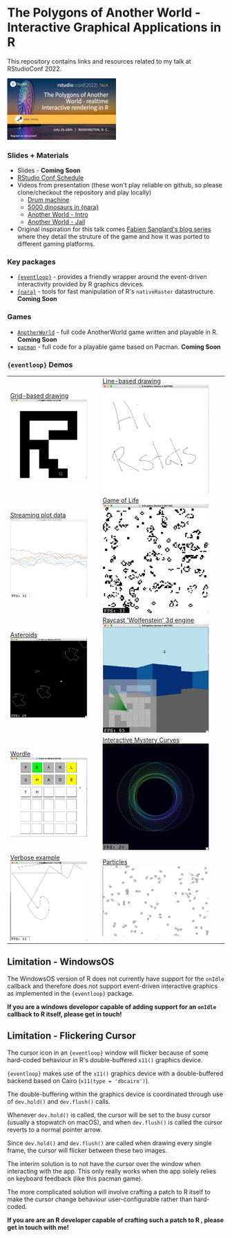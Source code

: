 

# The Polygons of Another World - Interactive Graphical Applications in R

This repository contains links and resources related to my talk at 
RStudioConf 2022.

<img src="image/polygons-of-another-world-realtime_talk-opt4.png" width = "50%" />



### Slides + Materials

* Slides - **Coming Soon**
* [RStudio Conf Schedule](https://rstudioconf2022.sched.com/event/11ibb)
* Videos from presentation  (these won't play reliable on github, so please
      clone/checkout the repository and play locally)
    * [Drum machine](video/compose.mp4)
    * [5000 dinosaurs in {nara}](video/dino-5000.mp4)
    * [Another World - Intro](video/game-intro-trimmed.mp4)
    * [Another World - Jail](video/game-jail-trimmed.mp4)
* Original inspiration for this talk comes  [Fabien Sanglard's blog series](https://fabiensanglard.net/another_world_polygons/index.html) where 
they detail the struture of the game and how it was ported to different 
gaming platforms.

### Key packages

* [`{eventloop}`](https://github.com/coolbutuseless/eventloop) - provides 
  a friendly wrapper around the event-driven interactivity provided by
  R graphics devices.
* [`{nara}`](https://github.com/coolbutuseless/nara) - tools for
  fast manipulation of R's `nativeRaster` datastructure. **Coming Soon**
  
  
### Games

* [`AnotherWorld`](https://github.com/coolbutuseless/anotherworld) - full code 
  AnotherWorld game written and playable in R.  **Coming Soon**
* [`pacman`](https://github.com/coolbutuseless/pacman) - full code for a 
  playable game based on Pacman.  **Coming Soon**
  
  
### `{eventloop}` Demos

|   |   |
|---|---|
| [Grid-based drawing <br/><img src="image/gallery/grid-based.png" width="89%" />](https://coolbutuseless.github.io/package/eventloop/articles/drawing-grid.html)   | [Line-based drawing <br/><img src="image/gallery/line-based.png" width="89%" />](https://coolbutuseless.github.io/package/eventloop/articles/drawing-lines.html)   | 
| [Streaming plot data <br/><img src="image/gallery/plot-stream.png" width="89%" />](https://coolbutuseless.github.io/package/eventloop/articles/stream-plotting.html) | [Game of Life <br/><img src="image/gallery/game-of-life.png" width="89%" />](https://coolbutuseless.github.io/package/eventloop/articles/game-of-life.html) |
| [Asteroids<br/><img src="image/gallery/asteroids.png" width="89%" />](https://coolbutuseless.github.io/package/eventloop/articles/game-asteroids.html) |  [Raycast 'Wolfenstein' 3d engine <br/><img src="image/gallery/raycast.png" width="89%"  />](https://coolbutuseless.github.io/package/eventloop/articles/game-raycaster.html) |  
| [Wordle <br/><img src="image/gallery/wordle.png" width="89%" />](https://coolbutuseless.github.io/package/eventloop/articles/game-wordle.html) | [Interactive Mystery Curves <br/><img src="image/gallery/mystery-curves.png" width="89%" />](https://coolbutuseless.github.io/package/eventloop/articles/verbose-example.html) | 
| [Verbose example <br/><img src="image/gallery/debug.png" width="89%" />](https://coolbutuseless.github.io/package/eventloop/articles/verbose-example.html) | [Particles <br/><img src="image/gallery/particles.png" width="89%" />](https://coolbutuseless.github.io/package/eventloop/articles/demo-particles.html) |
  
  
  
## Limitation - WindowsOS

The WindowsOS version of R does not currently have support for the `onIdle` callback and 
therefore does not support  event-driven interactive graphics as implemented 
in the `{eventloop}` package.

**If you are a windows developor capable of adding support for an `onIdle` callback
to R itself, please get in touch!**

## Limitation - Flickering Cursor

The cursor icon in an `{eventloop}` window will flicker because of some hard-coded
behaviour in R's double-buffered `x11()` graphics device.

`{eventloop}` makes use of the `x11()` graphics device with a double-buffered
backend based on Cairo  (`x11(type = 'dbcairo')`).

The double-buffering within the graphics device is coordinated through use
of `dev.hold()` and `dev.flush()` calls.

Whenever `dev.hold()` is called, the cursor will be set to the busy cursor
(usually a stopwatch on macOS), and when `dev.flush()` is called the 
cursor reverts to a normal pointer arrow.

Since `dev.hold()` and `dev.flush()` are called when drawing every single 
frame, the cursor will flicker between these two images.

The interim solution is to not have the cursor over the window when interacting
with the app.  This only really works when the app solely relies on keyboard
feedback (like this pacman game).

The more complicated solution will involve crafting a patch to R itself to
make the cursor change behaviour user-configurable rather than hard-coded.

**If you are are an R developer capable of crafting such a patch to R ,
please get in touch with me!**